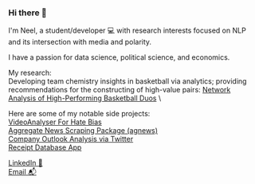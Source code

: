 ### Hi there 👋

I'm Neel, a student/developer 💻 with research interests focused on NLP and its intersection with media and polarity. 

I have a passion for data science, political science, and economics.

My research: \
Developing team chemistry insights in basketball via analytics; providing recommendations for the constructing of high-value pairs: [Network Analysis of High-Performing Basketball Duos](https://github.com/SirMalamute/PlayerLineupAnalysis) \

Here are some of my notable side projects: \
[VideoAnalyser For Hate Bias](https://github.com/SirMalamute/VideoAnalysis) \
[Aggregate News Scraping Package (agnews)](https://github.com/SirMalamute/agnews) \
[Company Outlook Analysis via Twitter](https://github.com/SirMalamute/TwitterSentiment) \
[Receipt Database App](https://github.com/SirMalamute/Receipts) 

[LinkedIn 💼](https://linkedin.com/in/neeliyer14) \
[Email 📬](mailto:neeliyer14@gmail.com)
